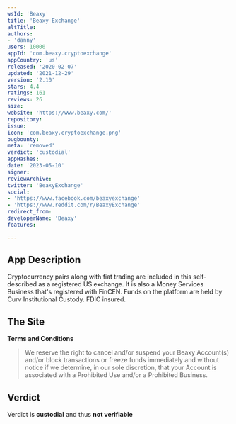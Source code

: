 ```yaml
---
wsId: 'Beaxy'
title: 'Beaxy Exchange'
altTitle: 
authors:
- 'danny'
users: 10000
appId: 'com.beaxy.cryptoexchange'
appCountry: 'us'
released: '2020-02-07'
updated: '2021-12-29'
version: '2.10'
stars: 4.4
ratings: 161
reviews: 26
size: 
website: 'https://www.beaxy.com/'
repository: 
issue: 
icon: 'com.beaxy.cryptoexchange.png'
bugbounty: 
meta: 'removed'
verdict: 'custodial'
appHashes: 
date: '2023-05-10'
signer: 
reviewArchive: 
twitter: 'BeaxyExchange'
social:
- 'https://www.facebook.com/beaxyexchange'
- 'https://www.reddit.com/r/BeaxyExchange'
redirect_from: 
developerName: 'Beaxy'
features: 

---
```


## App Description

Cryptocurrency pairs along with fiat trading are included in this self-described as a registered US exchange. It is also a Money Services Business that's registered with FinCEN. Funds on the platform are held by Curv Institutional Custody. FDIC insured. 

## The Site

**Terms and Conditions**

> We reserve the right to cancel and/or suspend your Beaxy Account(s) and/or block transactions or freeze funds immediately and without notice if we determine, in our sole discretion, that your Account is associated with a Prohibited Use and/or a Prohibited Business.

## Verdict

Verdict is **custodial** and thus **not verifiable**


